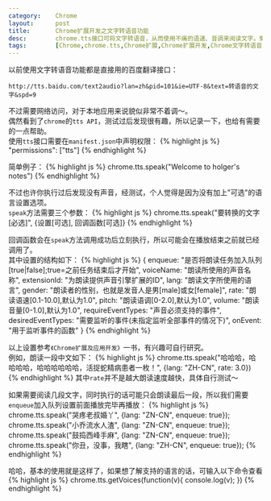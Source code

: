 ```yaml
---
category:    Chrome
layout:      post
title:       Chrome扩展开发之文字转语音功能
desc:        chrome.tts接口可将文字转语音，从而使用不痛的语速、音调来阅读文字。懒人必备～
tags:        [Chrome,chrome.tts,Chrome扩展,Chrome扩展开发,Chrome文字转语音,文字转语音]
---
```

以前使用文字转语音功能都是直接用的百度翻译接口：

    http://tts.baidu.com/text2audio?lan=zh&pid=101&ie=UTF-8&text=转语音的文字&spd=9

不过需要网络访问，对于本地应用来说貌似非常不着调～。  
偶然看到了`chrome`的`tts API`，测试过后发现很有趣，所以记录一下，也给有需要的一点帮助。    
使用`tts`接口需要在`manifest.json`中声明权限：
{% highlight js %}
"permissions": ["tts"]
{% endhighlight %}

简单例子：
{% highlight js %}
chrome.tts.speak("Welcome to holger's notes")
{% endhighlight %}

不过也许你执行过后发现没有声音，经测试，个人觉得是因为没有加上"可选"的语言设置选项。     
`speak`方法需要三个参数：
{% highlight js %}
chrome.tts.speak("要转换的文字[必选]", {设置[可选], 回调函数[可选]}
{% endhighlight %}

回调函数会在`speak`方法调用成功后立刻执行，所以可能会在播放结束之前就已经调用了。    
其中设置的结构如下：
{% highlight js %}
{
    enqueue: "是否将朗读任务加入队列[true|false];true=之前任务结束后才开始",
    voiceName: "朗读所使用的声音名称",
    extensionId: "为朗读提供声音引擎扩展的ID",
    lang: "朗读文字所使用的语言",
    gender: "朗读者的性别，也就是发音人是男[male]或女[female]",
    rate: "朗读语速[0.1-10.0],默认为1.0",
    pitch: "朗读语调[0-2.0],默认为1.0",
    volume: "朗读音量[0-1.0],默认为1.0",
    requireEventTypes: "声音必须支持的事件",
    desiredEventTypes: "需要监听的事件(未指定监听全部事件的情况下)",
    onEvent: "用于监听事件的函数"
}
{% endhighlight %}

以上设置参考`《Chrome扩展及应用开发》`一书，有兴趣可自行研究。   
例如，朗读一段中文如下：
{% highlight js %}
chrome.tts.speak("哈哈哈，哈哈哈哈，哈哈哈哈哈哈，活捉蛇精病患者一枚！", {lang: "ZH-CN", rate: 3.0})
{% endhighlight %}
其中`rate`并不是越大朗读速度越快，具体自行测试～

如果需要阅读几段文字，同时执行的话可能只会朗读最后一段，所以我们需要`enqueue`加入队列设置前面播放完毕再播放：
{% highlight js %}
chrome.tts.speak("哭疼老叔婚丫", {lang: "ZN-CN", enqueue: true});
chrome.tts.speak("小乔流水人渣", {lang: "ZN-CN", enqueue: true});
chrome.tts.speak("鼓捣西峰手麻", {lang: "ZN-CN", enqueue: true});
chrome.tts.speak("你丑，没事，我瞎", {lang: "ZH-CN", enqueue: true});
{% endhighlight %}

哈哈，基本的使用就是这样了，如果想了解支持的语言的话，可输入以下命令查看
{% highlight js %}
chrome.tts.getVoices(function(v){
    console.log(v);
})
{% endhighlight %}